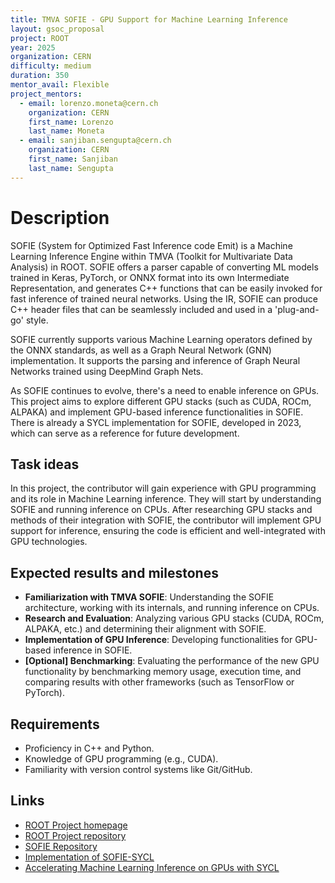 ```yaml
---
title: TMVA SOFIE - GPU Support for Machine Learning Inference
layout: gsoc_proposal
project: ROOT
year: 2025
organization: CERN
difficulty: medium
duration: 350
mentor_avail: Flexible
project_mentors:
  - email: lorenzo.moneta@cern.ch
    organization: CERN
    first_name: Lorenzo
    last_name: Moneta
  - email: sanjiban.sengupta@cern.ch
    organization: CERN
    first_name: Sanjiban
    last_name: Sengupta
---
```


# Description
SOFIE (System for Optimized Fast Inference code Emit) is a Machine Learning Inference Engine within TMVA (Toolkit for Multivariate Data Analysis) in ROOT. SOFIE offers a parser capable of converting ML models trained in Keras, PyTorch, or ONNX format into its own Intermediate Representation, and generates C++ functions that can be easily invoked for fast inference of trained neural networks. Using the IR, SOFIE can produce C++ header files that can be seamlessly included and used in a 'plug-and-go' style.

SOFIE currently supports various Machine Learning operators defined by the ONNX standards, as well as a Graph Neural Network (GNN) implementation. It supports the parsing and inference of Graph Neural Networks trained using DeepMind Graph Nets.

As SOFIE continues to evolve, there's a need to enable inference on GPUs. This project aims to explore different GPU stacks (such as CUDA, ROCm, ALPAKA) and implement GPU-based inference functionalities in SOFIE. There is already a SYCL implementation for SOFIE, developed in 2023, which can serve as a reference for future development.

## Task ideas
In this project, the contributor will gain experience with GPU programming and its role in Machine Learning inference. They will start by understanding SOFIE and running inference on CPUs. After researching GPU stacks and methods of their integration with SOFIE, the contributor will implement GPU support for inference, ensuring the code is efficient and well-integrated with GPU technologies.

## Expected results and milestones
 * **Familiarization with TMVA SOFIE**: Understanding the SOFIE architecture, working with its internals, and running inference on CPUs.
 * **Research and Evaluation**: Analyzing various GPU stacks (CUDA, ROCm, ALPAKA, etc.) and determining their alignment with SOFIE.
 * **Implementation of GPU Inference**: Developing functionalities for GPU-based inference in SOFIE.
 * **[Optional] Benchmarking**: Evaluating the performance of the new GPU functionality by benchmarking memory usage, execution time, and comparing results with other frameworks (such as TensorFlow or PyTorch). 

## Requirements
  * Proficiency in C++ and Python.
  * Knowledge of GPU programming (e.g., CUDA).
  * Familiarity with version control systems like Git/GitHub.

## Links
  * [ROOT Project homepage](https://root.cern/)
  * [ROOT Project repository](https://github.com/root-project/root)
  * [SOFIE Repository](https://github.com/root-project/root/tree/master/tmva/sofie)
  * [Implementation of SOFIE-SYCL](https://github.com/root-project/root/pull/13550/)
  * [Accelerating Machine Learning Inference on GPUs with SYCL](https://dl.acm.org/doi/10.1145/3648115.3648123)
